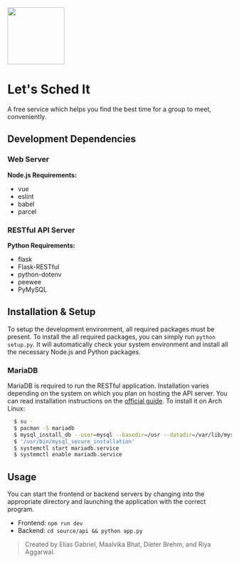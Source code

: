 <img src="/documentation/logo.svg" width="128">

# Let's Sched It
A free service which helps you find the best time for a group to meet, conveniently.

## Development Dependencies

### Web Server
**Node.js Requirements:**
* vue
* eslint
* babel
* parcel

### RESTful API Server
**Python Requirements:**
* flask
* Flask-RESTful
* python-dotenv
* peewee
* PyMySQL

## Installation & Setup
To setup the development environment, all required packages must be present. To install the all required packages, you can simply run `python setup.py`. It will automatically check your system environment and install all the necessary Node.js and Python packages.

### MariaDB
MariaDB is required to run the RESTful application. Installation varies depending on the system on which you plan on hosting the API server. You can read installation instructions on the [official guide](https://downloads.mariadb.org/mariadb/repositories/#mirror=rackspace). To install it on Arch Linux:

```sh
  $ su -
  $ pacman -S mariadb
  $ mysql_install_db --user=mysql --basedir=/usr --datadir=/var/lib/mysql
  $ '/usr/bin/mysql_secure_installation'
  $ systemctl start mariadb.service
  $ systemctl enable mariadb.service
```

## Usage
You can start the frontend or backend servers by changing into the appropriate directory and launching the application with the correct program.
* Frontend: `npm run dev`
* Backend: `cd source/api && python app.py`

> Created by Elias Gabriel, Maalvika Bhat, Dieter Brehm, and Riya Aggarwal.
